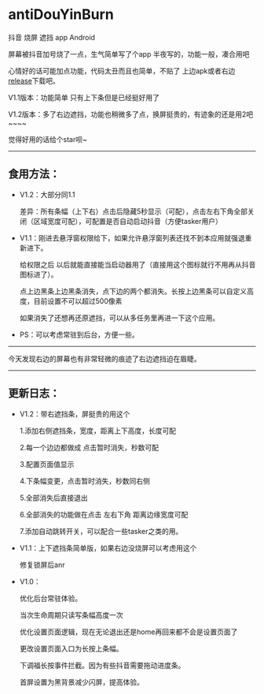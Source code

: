 # antiDouYinBurn

抖音 烧屏 遮挡 app Android

屏幕被抖音加号烧了一点，生气简单写了个app 半夜写的，功能一般，凑合用吧

心情好的话可能加点功能，代码太丑而且也简单，不贴了 上边apk或者右边[release](https://github.com/jokerElsa/antiDouYinBurn/releases)下载吧。

V1.1版本：功能简单 只有上下条但是已经挺好用了

V1.2版本：多了右边遮挡，功能也稍微多了点，换屏挺贵的，有迹象的还是用2吧~~~~

觉得好用的话给个star呗~

---------------

## 食用方法：

* V1.2：大部分同1.1

   差异：所有条幅（上下右）点击后隐藏5秒显示（可配），点击左右下角全部关闭（区域宽度可配），可配置是否自动启动抖音（方便tasker用户）

* V1.1：刚进去悬浮窗权限给下，如果允许悬浮窗列表还找不到本应用就强退重新进下。

   给权限之后 以后就能直接能当启动器用了（直接用这个图标就行不用再从抖音图标进了）。

   点上边黑条上边黑条消失，点下边的两个都消失。长按上边黑条可以自定义高度，目前设置不可以超过500像素

   如果消失了还想再还原遮挡，可以从多任务里再进一下这个应用。

* PS：可以考虑常驻到后台，方便一些。

---------------

今天发现右边的屏幕也有非常轻微的痕迹了右边遮挡迫在眉睫。

-----------------
## 更新日志：

* V1.2：带右遮挡条，屏挺贵的用这个

   1.添加右侧遮挡条，宽度，距离上下高度，长度可配
   
   2.每一个边边都做成 点击暂时消失，秒数可配
   
   3.配置页面值显示
   
   4.下条幅变更，点击暂时消失，秒数同右侧
   
   5.全部消失后直接退出
   
   6.全部消失的功能做在点击 左右下角 距离边缘宽度可配
   
   7.添加自动跳转开关，可以配合一些tasker之类的用。


* V1.1：上下遮挡条简单版，如果右边没烧屏可以考虑用这个

   修复锁屏后anr

* V1.0：

   优化后台常驻体验。

   当次生命周期只读写条幅高度一次

   优化设置页面逻辑，现在无论退出还是home再回来都不会是设置页面了

   更改设置页面入口为长按上条幅。

   下调福长按事件拦截。因为有些抖音需要拖动进度条。

   首屏设置为黑背景减少闪屏，提高体验。
